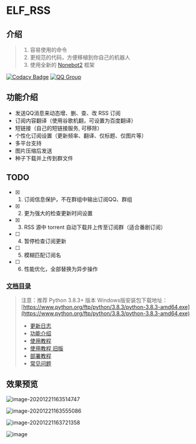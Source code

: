 # ELF_RSS

## 介绍

  >
  >  1. 容易使用的命令
  >  2. 更规范的代码，方便移植到你自己的机器人 
  >  3. 使用全新的 [Nonebot2](https://v2.nonebot.dev/guide/) 框架
  >

  [![Codacy Badge](https://app.codacy.com/project/badge/Grade/b799d894ed354d5999fb6047543c494c)](https://www.codacy.com/gh/Quan666/ELF_RSS/dashboard?utm_source=github.com&amp;utm_medium=referral&amp;utm_content=Quan666/ELF_RSS&amp;utm_campaign=Badge_Grade)
  [![QQ Group](https://img.shields.io/badge/qq%E7%BE%A4-984827132-orange?style=flat-square)](https://jq.qq.com/?_wv=1027&k=sST08Nkd)

## 功能介绍

  * 发送QQ消息来动态增、删、查、改 RSS 订阅
  * 订阅内容翻译（使用谷歌机翻，可设置为百度翻译）
  * 短链接（自己的短链接服务, 可移除）
  * 个性化订阅设置（更新频率、翻译、仅标题、仅图片等）
  * 多平台支持
  * 图片压缩后发送
  * 种子下载并上传到群文件

## TODO

  *  [x] 1. 订阅信息保护，不在群组中输出订阅QQ、群组
  *  [x] 2. 更为强大的检查更新时间设置
  *  [x] 3. RSS 源中 torrent 自动下载并上传至订阅群（适合番剧订阅）
  *  [ ] 4. 暂停检查订阅更新
  *  [ ] 5. 模糊匹配订阅名
  *  [ ] 6. 性能优化，全部替换为异步操作


### [文档目录](docs/README.md)

  > 注意：推荐 Python 3.8.3+ 版本 Windows版安装包下载地址：[https://www.python.org/ftp/python/3.8.3/python-3.8.3-amd64.exe](https://www.python.org/ftp/python/3.8.3/python-3.8.3-amd64.exe)
  >
  >  *  [更新日志](docs/更新日志.md)
  >  *  [功能介绍](docs/功能介绍.md)
  >  *  [使用教程](docs/2.0%20使用教程.md)
  >  *  [使用教程 旧版](docs/1.0%20使用教程.md)
  >  *  [部署教程](docs/部署教程.md)
  >  *  [常见问题](docs/常见问题.md)

## 效果预览

  ![image-20201221163514747](https://cdn.jsdelivr.net/gh/Quan666/CDN/pic/image-20201221163514747.png)

  ![image-20201221163555086](https://cdn.jsdelivr.net/gh/Quan666/CDN/pic/image-20201221163555086.png)

  ![image-20201221163721358](https://cdn.jsdelivr.net/gh/Quan666/CDN/pic/image-20201221163721358.png)

  ![image](https://user-images.githubusercontent.com/32663291/117431780-3373a100-af5c-11eb-9de2-ff75948abf1c.png)

